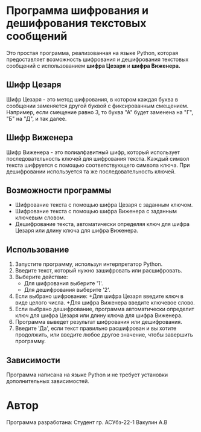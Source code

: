 # Программа шифрования и дешифрования текстовых сообщений
Это простая программа, реализованная на языке Python, которая предоставляет возможность шифрования и дешифрования текстовых сообщений с использованием **шифра Цезаря** и **шифра Виженера.**

## Шифр Цезаря
Шифр Цезаря - это метод шифрования, в котором каждая буква в сообщении заменяется другой буквой с фиксированным смещением. Например, если смещение равно 3, то буква "А" будет заменена на "Г", "Б" на "Д", и так далее.

## Шифр Виженера
Шифр Виженера - это полиалфавитный шифр, который использует последовательность ключей для шифрования текста. Каждый символ текста шифруется с помощью соответствующего символа ключа. При дешифровании используется та же последовательность ключей.

## Возможности программы
+ Шифрование текста с помощью шифра Цезаря с заданным ключом.
+ Шифрование текста с помощью шифра Виженера с заданным ключевым словом.
+ Дешифрование текста, автоматически определяя ключ для шифра Цезаря или длину ключа для шифра Виженера.
## Использование
1. Запустите программу, используя интерпретатор Python.
2. Введите текст, который нужно зашифровать или расшифровать.
3. Выберите действие:
   + Для шифрования выберите '1'.
   + Для дешифрования выберите '2'.
4. Если выбрано шифрование:
   +Для шифра Цезаря введите ключ в виде целого числа.
   +Для шифра Виженера введите ключевое слово.
5. Если выбрано дешифрование, программа автоматически определит ключ для шифра Цезаря или длину ключа для шифра Виженера.
6. Программа выведет результат шифрования или дешифрования.
7. Введите 'Да', если текст правильно расшифрован и вы хотите продолжить, или введите любое другое значение, чтобы завершить программу.
## Зависимости
Программа написана на языке Python и не требует установки дополнительных зависимостей.

# Автор
Программа разработана: Студент гр. АСУбз-22-1 Вакулин А.В

